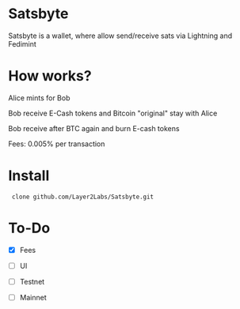 # Satsbyte

Satsbyte is a wallet, where allow send/receive sats via Lightning and Fedimint

# How works?

Alice mints for Bob

Bob receive E-Cash tokens and Bitcoin "original" stay with Alice

Bob receive after BTC again and burn E-cash tokens

Fees: 0.005% per transaction

# Install

`` clone github.com/Layer2Labs/Satsbyte.git``

# To-Do

- [X] Fees

- [ ] UI

- [ ] Testnet

- [ ] Mainnet 


